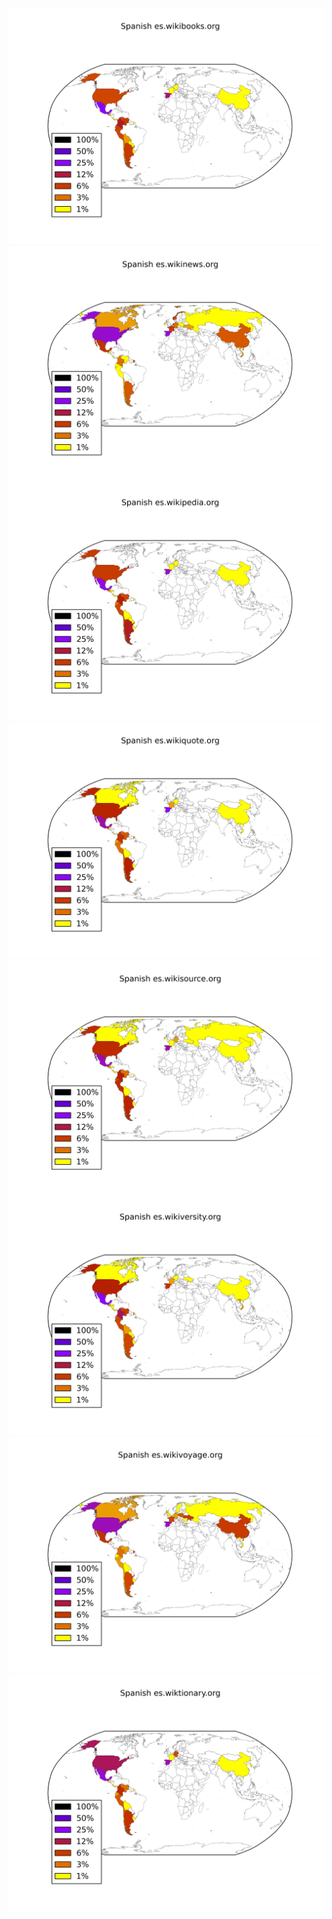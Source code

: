 ![](/images/Spanish-es.wikibooks.org.png)
![](/images/Spanish-es.wikinews.org.png)
![](/images/Spanish-es.wikipedia.org.png)
![](/images/Spanish-es.wikiquote.org.png)
![](/images/Spanish-es.wikisource.org.png)
![](/images/Spanish-es.wikiversity.org.png)
![](/images/Spanish-es.wikivoyage.org.png)
![](/images/Spanish-es.wiktionary.org.png)
